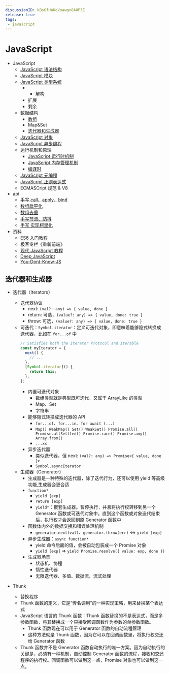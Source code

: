 ```yaml
---
discussionID: kBsGfHWKqVuawgv8A0P3E
release: true
tags:
 - javascript
---
```


# JavaScript

- JavaScript
  - [JavaScript 语法结构](./JavaScript%20语法结构.md)
  - [JavaScript 模块](./JavaScript%20模块.md)
  - [JavaScript 类型系统](./JavaScript%20类型系统.md)
    - - 解构
    - 扩展
    - 剩余
  - 数据结构
    - [数组](./JavaScript%20数组%20API%20总结.md)
    - Map&Set
    - [迭代器和生成器](#迭代器和生成器)
  - [JavaScript 对象](./JavaScript%20对象.md)
  - [JavaScript 异步编程](./JavaScript%20异步编程.md)
  - 运行机制和原理
    - [JavaScript 运行时机制](./JavaScript%20代码执行机制.md)
    - [JavaScript 内存管理机制](./JavaScript%20内存管理机制.md)
    - [编译时](./JavaScript%20代码执行过程（编译时）.md)
  - [JavaScript 元编程](./JavaScript%20%E5%85%83%E7%BC%96%E7%A8%8B.md)
  - [JavaScript 正则表达式](./JavaScript%20正则表达式.md)
  - ECMASCript 规范 & V8
- api
  - [手写 call、apply、bind](https://github.com/laoergege/laoergege-blog/issues/79)
  - [数组扁平化](https://github.com/laoergege/laoergege-blog/issues/64)
  - [数组去重](https://github.com/laoergege/laoergege-blog/issues/63)
  - [手写节流、防抖](https://github.com/laoergege/laoergege-blog/issues/83)
  - [手写 实现柯里化](https://github.com/laoergege/laoergege-blog/issues/87)
- 资料
  - [ES6 入门教程](https://es6.ruanyifeng.com/)
  - 极客专栏《重新前端》
  - [现代 JavaScript 教程](https://zh.javascript.info/)
  - [Deep JavaScript](https://exploringjs.com/deep-js/toc.html)
  - [You-Dont-Know-JS](https://github.com/getify/You-Dont-Know-JS)

## 迭代器和生成器

- 迭代器（Iterators）
  - 迭代器协议
    - next: `(val?: any) => { value, done }`
    - return: 可选，`(value?: any) => { value, done: true }`
    - throw: 可选，`(value?: any) => { value, done: true }`
  - 可迭代：`Symbol.iterator`：定义可迭代对象，即意味着能够隐式转换成迭代器，比如在 `for...of` 中
    ```js
    // Satisfies both the Iterator Protocol and Iterable
    const myIterator = {
      next() {
        // ...
      },
      [Symbol.iterator]() {
        return this;
      },
    };
    ```
    - 内置可迭代对象
      - 数组类型就是典型既可迭代，又属于 ArrayLike 的类型
      - Map、Set
      - 字符串
    - 能够隐式转换成迭代器的 API
      - `for...of`、`for...in`、`for await (...)`
      - `Map() WeakMap() Set() WeakSet() Promise.all() Promise.allSettled() Promise.race() Promise.any() Array.from()`
      - `...xx`
    - 异步迭代器
      - 类似迭代器，但 next: `(val?: any) => Promise<{ value, done }>` 
      - `Symbol.asyncIterator` 
  - 生成器（Generator）
    - 生成器是一种特殊的迭代器，除了迭代行为，还可以使用 yield 等高级功能,生成器会更合适
    - `function*`
      - `yield [exp]`
      - `return [exp]`
      - `yield*`：嵌套生成器。暂停执行，并且将执行权转移到另一个 Generator 函数或可迭代对象中。直到这个函数或对象迭代结束后，执行权才会返回到原 Generator 函数中
    - 函数体内外的数据交换和错误处理机制
      - `generator.next(val)`、`generator.throw(err)` <=> `yield [exp]`
    - 异步生成器：`async function*`
      - yield 命令后面的值，会被自动包装成一个 Promise 对象
      - `yield [exp]` => `yield Promise.resolve({ value: exp, done })`
    - 生成器场景
      - 状态机、协程
      - 惰性迭代器
      - 无限迭代器、多值、数据流、流式处理



- Thunk
  - 替换程序
  - Thunk 函数的定义，它是“传名调用”的一种实现策略，用来替换某个表达式
  - JavaScript 语言的 Thunk 函数：Thunk 函数替换的不是表达式，而是多参数函数，将其替换成一个只接受回调函数作为参数的单参数函数。
    - Thunk 函数现在可以用于 Generator 函数的自动流程管理
    - 这种方法就是 Thunk 函数，因为它可以在回调函数里，将执行权交还给 Generator 函数
  - Thunk 函数并不是 Generator 函数自动执行的唯一方案。因为自动执行的关键是，必须有一种机制，自动控制 Generator 函数的流程，接收和交还程序的执行权。回调函数可以做到这一点，Promise 对象也可以做到这一点。